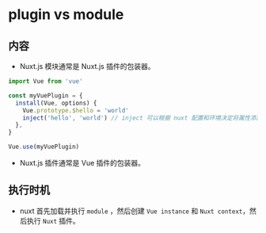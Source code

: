 # plugin vs module

## 内容
- Nuxt.js 模块通常是 Nuxt.js 插件的包装器。
```js
import Vue from 'vue'

const myVuePlugin = {
  install(Vue, options) {
    Vue.prototype.$hello = 'world'
    inject('hello', 'world') // inject 可以根据 nuxt 配置和环境决定将属性添加到vue 或者 context 
  },
}

Vue.use(myVuePlugin)
```
- Nuxt.js 插件通常是 Vue 插件的包装器。

## 执行时机
- nuxt 首先加载并执行 `module` ，然后创建 `Vue instance` 和 `Nuxt context`，然后执行 `Nuxt` 插件。